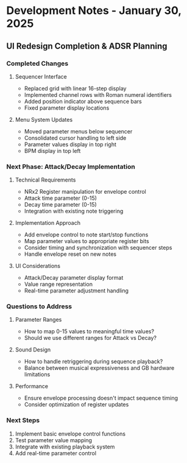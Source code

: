 # Development Notes - January 30, 2025

## UI Redesign Completion & ADSR Planning

### Completed Changes
1. Sequencer Interface
   - Replaced grid with linear 16-step display
   - Implemented channel rows with Roman numeral identifiers
   - Added position indicator above sequence bars
   - Fixed parameter display locations

2. Menu System Updates
   - Moved parameter menus below sequencer
   - Consolidated cursor handling to left side
   - Parameter values display in top right
   - BPM display in top left

### Next Phase: Attack/Decay Implementation
1. Technical Requirements
   - NRx2 Register manipulation for envelope control
   - Attack time parameter (0-15)
   - Decay time parameter (0-15)
   - Integration with existing note triggering

2. Implementation Approach
   - Add envelope control to note start/stop functions
   - Map parameter values to appropriate register bits
   - Consider timing and synchronization with sequencer steps
   - Handle envelope reset on new notes

3. UI Considerations
   - Attack/Decay parameter display format
   - Value range representation
   - Real-time parameter adjustment handling

### Questions to Address
1. Parameter Ranges
   - How to map 0-15 values to meaningful time values?
   - Should we use different ranges for Attack vs Decay?

2. Sound Design
   - How to handle retriggering during sequence playback?
   - Balance between musical expressiveness and GB hardware limitations

3. Performance
   - Ensure envelope processing doesn't impact sequence timing
   - Consider optimization of register updates

### Next Steps
1. Implement basic envelope control functions
2. Test parameter value mapping
3. Integrate with existing playback system
4. Add real-time parameter control